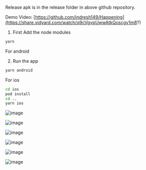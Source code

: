 Release apk is in the release folder in above github repository.

Demo Video: [https://github.com/indresh149/Happening](https://share.vidyard.com/watch/q9cVgvpUwwAtkQoscgv1m8?)

1. First Add the node modules 
```sh
yarn
```
For android

2. Run the app
```sh
yarn android
```
For ios

```sh
cd ios
pod install
cd ..
yarn ios
```

![image](https://github.com/user-attachments/assets/794618b4-9f62-4928-a31d-a90a111218a7)

![image](https://github.com/user-attachments/assets/c17f74fd-1d86-4fd8-94f7-d1203ee082db)

![image](https://github.com/user-attachments/assets/ea1fe170-7de0-41c1-83eb-46569542b9c0)

![image](https://github.com/user-attachments/assets/be66c924-600e-417d-897d-4d407d2b3d63)

![image](https://github.com/user-attachments/assets/d4a85702-fefc-4c39-9534-63ae9feb39a1)

![image](https://github.com/user-attachments/assets/2cacef5c-f005-4563-b50d-f202d95d5d4a)





